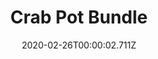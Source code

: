 ---
templateKey: blog-post
featuredpost: false
date: 2020-02-26T00:00:02.711Z
featuredimage: /img/Crab_Pot_Bundle.png
title: Crab Pot Bundle
description: Fish Tank
reward: Crab Pot (3)
tags:
  - Lobster
  - Crayfish
  - Crab
  - Cockle
  - Mussel
  - Shrimp
  - Snail
  - Periwinkle
  - Oyster
  - Clam
---